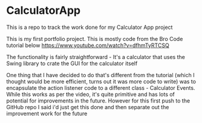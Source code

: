 # CalculatorApp
This is a repo to track the work done for my Calculator App project

This is my first portfolio project. This is mostly code from the Bro Code tutorial below
https://www.youtube.com/watch?v=dfhmTyRTCSQ

The functionality is fairly straightforward - It's a calculator that uses the Swing library to crate the
GUI for the calculator itself

One thing that I have decided to do that's different from the tutorial (which I thought would be more
efficient, turns out it was more code to write) was to encapsulate the action listener code to a different
class - Calculator Events. While this works as per the video, it's quite primitive and has lots of 
potential for improvements in the future. However for this first push to the GitHub repo I said i'd just
get this done and then separate out the improvement work for the future


